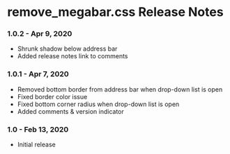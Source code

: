 # remove_megabar.css Release Notes
### 1.0.2 - Apr 9, 2020
* Shrunk shadow below address bar
* Added release notes link to comments

### 1.0.1 - Apr 7, 2020
* Removed bottom border from address bar when drop-down list is open
* Fixed border color issue
* Fixed bottom corner radius when drop-down list is open
* Added comments & version indicator

### 1.0 - Feb 13, 2020
* Initial release
